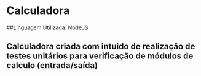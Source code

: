 # Calculadora

##Linguagem Utilizada: NodeJS

## Calculadora criada com intuido de realização de testes unitários para verificação de módulos de calculo (entrada/saída)
